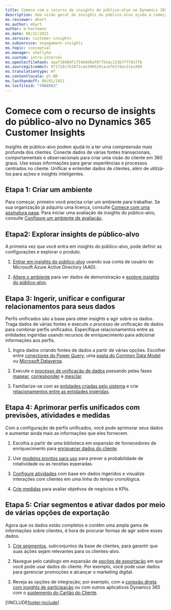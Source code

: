 ```yaml
---
title: Comece com o recurso de insights do público-alvo no Dynamics 365 Customer Insights
description: Uma visão geral de insights do público-alvo ajuda a começar rapidamente a usar recursos.
ms.reviewer: mhart
ms.author: mhart
author: m-hartmann
ms.date: 08/31/2021
ms.service: customer-insights
ms.subservice: engagement-insights
ms.topic: conceptual
ms.manager: shellyha
ms.custom: intro-internal
ms.openlocfilehash: aaaf1848df175469d8af07754ac153b777781ffb
ms.sourcegitcommit: 971716c761871cee390519cacef617dac21ecd60
ms.translationtype: HT
ms.contentlocale: pt-BR
ms.lasthandoff: 09/01/2021
ms.locfileid: "7466563"
---
```

# <a name="get-started-with-dynamics-365-customer-insights-audience-insights-capability"></a>Comece com o recurso de insights do público-alvo no Dynamics 365 Customer Insights

Insights de público-alvo podem ajudá-lo a ter uma compreensão mais profunda dos clientes. Conecte dados de várias fontes transacionais, comportamentais e observacionais para criar uma visão do cliente em 360 graus. Use essas informações para gerar experiências e processos centrados no cliente. Unificar e entender dados de clientes, além de utilizá-los para ações e insights inteligentes.

## <a name="step-1-create-an-environment"></a>Etapa 1: Criar um ambiente

Para começar, primeiro você precisa criar um ambiente para trabalhar. Se sua organização já adquiriu uma licença, consulte [Comece com uma assinatura paga](get-started-paid.md). Para iniciar uma avaliação de insights do público-alvo, consulte [Configure um ambiente de avaliação](get-started-trial.md). 

## <a name="step-2-explore-audience-insights"></a>Etapa2: Explorar insights de público-alvo

A primeira vez que você entra em insights do público-alvo, pode definir as configurações e explorar o produto.

1. [Entrar em insights do público-alvo](https://home.ci.ai.dynamics.com) usando sua conta de usuário do Microsoft Azure Active Directory (AAD).

1. [Altere o ambiente](manage-environments.md#switch-environments) para ver dados de demonstração e [explore insights do público-alvo](home.md).

##  <a name="step-3-ingest-unify-and-set-up-relationships-for-your-data"></a>Etapa 3: Ingerir, unificar e configurar relacionamentos para seus dados

Perfis unificados são a base para obter insights e agir sobre os dados. Traga dados de várias fontes e execute o processo de unificação de dados para combinar perfis unificados. Especifique relacionamentos entre as entidades ingeridas usando recursos de enriquecimento para adicionar informações aos perfis. 

1. Ingira dados criando fontes de dados a partir de várias opções. Escolher entre [conectores do Power Query](connect-power-query.md), uma [pasta do Common Data Model](connect-common-data-model.md) ou [Microsoft Dataverse](connect-common-data-service-lake.md). 

1. Execute o [processo de unificação de dados](data-unification.md) passando pelas fases [mapear](map-entities.md), [corresponder](match-entities.md) e [mesclar](merge-entities.md).

1. Familiarize-se com as [entidades criadas pelo sistema](entities.md) e crie [relacionamentos entre as entidades ingeridas](relationships.md).
    
## <a name="step-4-enhance-unified-profiles-with-predictions-activities-and-measures"></a>Etapa 4: Aprimorar perfis unificados com previsões, atividades e medidas

Com a configuração de perfis unificados, você pode aprimorar seus dados e aumentar ainda mais as informações que eles fornecem.

1. Escolha a partir de uma biblioteca em expansão de fornecedores de enriquecimento para [enriquecer dados do cliente](enrichment-hub.md).

1. Use [modelos prontos para uso](predictions-overview.md) para prever a probabilidade de rotatividade ou as receitas esperadas.

1. [Configure atividades](activities.md) com base em dados ingeridos e visualize interações com clientes em uma linha do tempo cronológica. 

1. [Crie medidas](measures.md) para avaliar objetivos de negócios e KPIs.
 
## <a name="step-5-create-segments-and-activate-data-through-various-export-options"></a>Etapa 5: Criar segmentos e ativar dados por meio de várias opções de exportação

Agora que os dados estão completos e contêm uma ampla gama de informações sobre clientes, é hora de procurar formas de agir sobre esses dados. 

1. [Crie segmentos](segments.md), subconjuntos da base de clientes, para garantir que suas ações sejam relevantes para os clientes-alvo.

1. Navegue pelo catálogo em expansão de [opções de exportação](export-destinations.md) em que você pode usar dados do cliente. Por exemplo, você pode usar dados para gerenciar promoções e alcançar o marketing digital.

1. Reveja as opções de integração; por exemplo, com a [conexão direta com insights de participação](../engagement-insights/integrate-audience-insights-engagement-insights.md) ou com outros aplicativos Dynamics 365 com o [suplemento do Cartão do Cliente](customer-card-add-in.md).  


[!INCLUDE[footer-include](../includes/footer-banner.md)]
